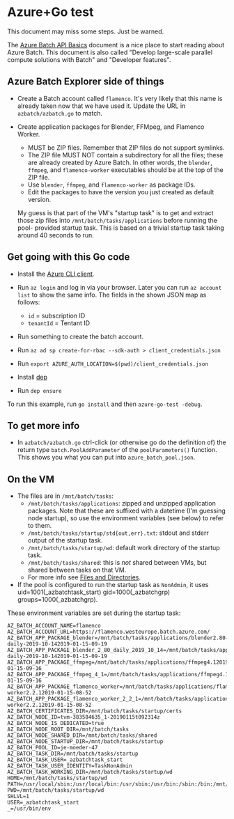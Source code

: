 # Azure+Go test

This document may miss some steps. Just be warned.

The [Azure Batch API Basics](https://docs.microsoft.com/en-us/azure/batch/batch-api-basics)
document is a nice place to start reading about Azure Batch. This document is also called
"Develop large-scale parallel compute solutions with Batch" and "Developer features".


## Azure Batch Explorer side of things

- Create a Batch account called `flamenco`. It's very likely that this name is
  already taken now that we have used it. Update the URL in `azbatch/azbatch.go`
  to match.

- Create application packages for Blender, FFMpeg, and Flamenco Worker.
    - MUST be ZIP files. Remember that ZIP files do not support symlinks.
    - The ZIP file MUST NOT contain a subdirectory for all the files; these are
      already created by Azure Batch. In other words, the `blender`, `ffmpeg`,
      and `flamenco-worker` executables should be at the top of the ZIP file.
    - Use `blender`, `ffmpeg`, and `flamenco-worker` as package IDs.
    - Edit the packages to have the version you just created as default version.

  My guess is that part of the VM's "startup task" is to get and extract those
  zip files into `/mnt/batch/tasks/applications` before running the pool-
  provided startup task. This is based on a trivial startup task taking around
  40 seconds to run.


## Get going with this Go code

- Install the [Azure CLI client](https://docs.microsoft.com/en-us/cli/azure/install-azure-cli-apt?view=azure-cli-latest).
- Run `az login` and log in via your browser. Later you can run `az account list` to show the same info.
  The fields in the shown JSON map as follows:

    - `id` = subscription ID
    - `tenantId` = Tentant ID
- Run something to create the batch account.

- Run `az ad sp create-for-rbac --sdk-auth > client_credentials.json`
- Run `export AZURE_AUTH_LOCATION=$(pwd)/client_credentials.json`

- Install [dep](https://github.com/golang/dep#installation)
- Run `dep ensure`


To run this example, run `go install` and then `azure-go-test -debug`.


## To get more info

- In `azbatch/azbatch.go` ctrl-click (or otherwise go do the definition of) the
  return type `batch.PoolAddParameter` of the `poolParameters()` function. This
  shows you what you can put into `azure_batch_pool.json`.


## On the VM

- The files are in `/mnt/batch/tasks`:
    - `/mnt/batch/tasks/applications`: zipped and unzipped application packages.
      Note that these are suffixed with a datetime (I'm guessing node startup),
      so use the environment variables (see below) to refer to them.
    - `/mnt/batch/tasks/startup/std{out,err}.txt`: stdout and stderr output of
      the startup task.
    - `/mnt/batch/tasks/startup/wd`: default work directory of the startup task.
    - `/mnt/batch/tasks/shared`: this is *not* shared between VMs, but shared
      between tasks on that VM.
    - For more info see [Files and Directories](https://docs.microsoft.com/en-us/azure/batch/batch-api-basics#files-and-directories).
- If the pool is configured to run the startup task as `NonAdmin`, it uses
  uid=1001(_azbatchtask_start) gid=1000(_azbatchgrp) groups=1000(_azbatchgrp).

These environment variables are set during the startup task:

    AZ_BATCH_ACCOUNT_NAME=flamenco
    AZ_BATCH_ACCOUNT_URL=https://flamenco.westeurope.batch.azure.com/
    AZ_BATCH_APP_PACKAGE_blender=/mnt/batch/tasks/applications/blender2.80-daily-2019-10-142019-01-15-09-19
    AZ_BATCH_APP_PACKAGE_blender_2_80_daily_2019_10_14=/mnt/batch/tasks/applications/blender2.80-daily-2019-10-142019-01-15-09-19
    AZ_BATCH_APP_PACKAGE_ffmpeg=/mnt/batch/tasks/applications/ffmpeg4.12019-01-15-09-16
    AZ_BATCH_APP_PACKAGE_ffmpeg_4_1=/mnt/batch/tasks/applications/ffmpeg4.12019-01-15-09-16
    AZ_BATCH_APP_PACKAGE_flamenco_worker=/mnt/batch/tasks/applications/flamenco-worker2.2.12019-01-15-08-52
    AZ_BATCH_APP_PACKAGE_flamenco_worker_2_2_1=/mnt/batch/tasks/applications/flamenco-worker2.2.12019-01-15-08-52
    AZ_BATCH_CERTIFICATES_DIR=/mnt/batch/tasks/startup/certs
    AZ_BATCH_NODE_ID=tvm-383584635_1-20190115t092314z
    AZ_BATCH_NODE_IS_DEDICATED=true
    AZ_BATCH_NODE_ROOT_DIR=/mnt/batch/tasks
    AZ_BATCH_NODE_SHARED_DIR=/mnt/batch/tasks/shared
    AZ_BATCH_NODE_STARTUP_DIR=/mnt/batch/tasks/startup
    AZ_BATCH_POOL_ID=je-moeder-47
    AZ_BATCH_TASK_DIR=/mnt/batch/tasks/startup
    AZ_BATCH_TASK_USER=_azbatchtask_start
    AZ_BATCH_TASK_USER_IDENTITY=TaskNonAdmin
    AZ_BATCH_TASK_WORKING_DIR=/mnt/batch/tasks/startup/wd
    HOME=/mnt/batch/tasks/startup/wd
    PATH=/usr/local/sbin:/usr/local/bin:/usr/sbin:/usr/bin:/sbin:/bin:/mnt/batch/tasks/shared:/mnt/batch/tasks/startup/wd
    PWD=/mnt/batch/tasks/startup/wd
    SHLVL=1
    USER=_azbatchtask_start
    _=/usr/bin/env

